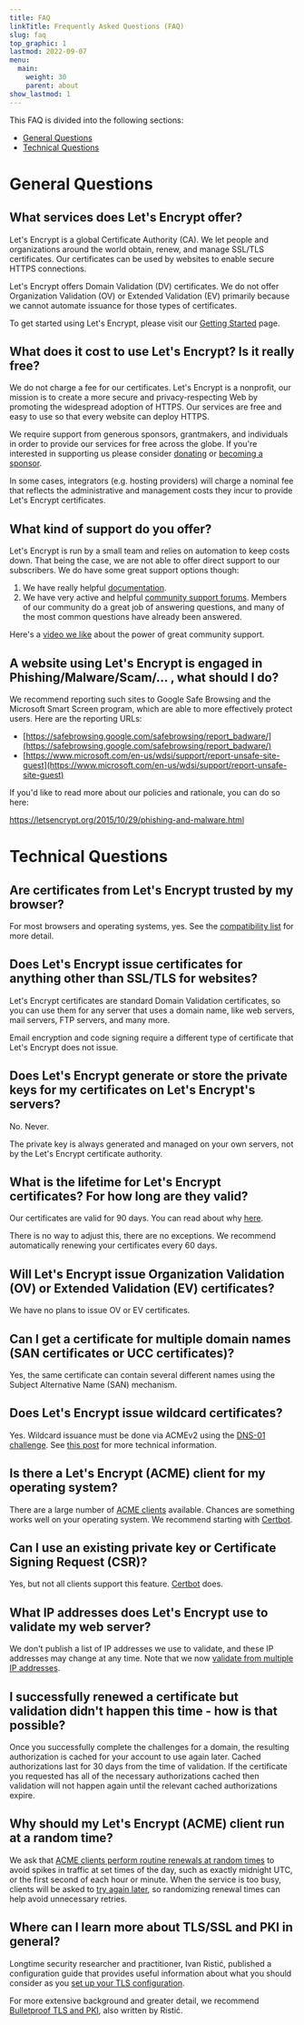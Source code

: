 ```yaml
---
title: FAQ
linkTitle: Frequently Asked Questions (FAQ)
slug: faq
top_graphic: 1
lastmod: 2022-09-07
menu:
  main:
    weight: 30
    parent: about
show_lastmod: 1
---
```


This FAQ is divided into the following sections:

- [General Questions](#general)
- [Technical Questions](#technical)

# <a id="general">General Questions</a>

## What services does Let's Encrypt offer?

Let's Encrypt is a global Certificate Authority (CA). We let people and organizations around the world obtain, renew, and manage SSL/TLS certificates. Our certificates can be used by websites to enable secure HTTPS connections.

Let's Encrypt offers Domain Validation (DV) certificates. We do not offer Organization Validation (OV) or Extended Validation (EV) primarily because we cannot automate issuance for those types of certificates.

To get started using Let's Encrypt, please visit our [Getting Started](/getting-started) page.

## What does it cost to use Let's Encrypt? Is it really free?

We do not charge a fee for our certificates. Let's Encrypt is a nonprofit, our mission is to create a more secure and privacy-respecting Web by promoting the widespread adoption of HTTPS. Our services are free and easy to use so that every website can deploy HTTPS.

We require support from generous sponsors, grantmakers, and individuals in order to provide our services for free across the globe. If you're interested in supporting us please consider [donating](/donate) or [becoming a sponsor](https://www.abetterinternet.org/sponsor).

In some cases, integrators (e.g. hosting providers) will charge a nominal fee that reflects the administrative and management costs they incur to provide Let's Encrypt certificates.

## What kind of support do you offer?

Let's Encrypt is run by a small team and relies on automation to keep costs down. That being the case, we are not able to offer direct support to our subscribers. We do have some great support options though:

1. We have really helpful [documentation](/docs).
2. We have very active and helpful [community support forums](https://community.letsencrypt.org/). Members of our community do a great job of answering questions, and many of the most common questions have already been answered.

Here's a [video we like](https://www.youtube.com/watch?v=Xe1TZaElTAs) about the power of great community support.

## A website using Let's Encrypt is engaged in Phishing/Malware/Scam/... , what should I do?

We recommend reporting such sites to Google Safe Browsing and the Microsoft Smart Screen program, which are able to more effectively protect users. Here are the reporting URLs:

- [https://safebrowsing.google.com/safebrowsing/report_badware/](https://safebrowsing.google.com/safebrowsing/report_badware/)
- [https://www.microsoft.com/en-us/wdsi/support/report-unsafe-site-guest](https://www.microsoft.com/en-us/wdsi/support/report-unsafe-site-guest)

If you'd like to read more about our policies and rationale, you can do so here:

https://letsencrypt.org/2015/10/29/phishing-and-malware.html

# <a id="technical">Technical Questions</a>

## Are certificates from Let's Encrypt trusted by my browser?

For most browsers and operating systems, yes. See the [compatibility list](/docs/cert-compat) for more detail.

## Does Let's Encrypt issue certificates for anything other than SSL/TLS for websites?

Let's Encrypt certificates are standard Domain Validation certificates, so you can use them for any server that uses a domain name, like web servers, mail servers, FTP servers, and many more.

Email encryption and code signing require a different type of certificate that Let's Encrypt does not issue.

## Does Let's Encrypt generate or store the private keys for my certificates on Let's Encrypt's servers?

No. Never.

The private key is always generated and managed on your own servers, not by the Let's Encrypt certificate authority.

## What is the lifetime for Let's Encrypt certificates? For how long are they valid?

Our certificates are valid for 90 days. You can read about why [here](/2015/11/09/why-90-days.html).

There is no way to adjust this, there are no exceptions. We recommend automatically renewing your certificates every 60 days.

## Will Let's Encrypt issue Organization Validation (OV) or Extended Validation (EV) certificates?

We have no plans to issue OV or EV certificates.

## Can I get a certificate for multiple domain names (SAN certificates or UCC certificates)?

Yes, the same certificate can contain several different names using the Subject Alternative Name (SAN) mechanism.

## Does Let's Encrypt issue wildcard certificates?

Yes. Wildcard issuance must be done via ACMEv2 using the [DNS-01 challenge](/docs/challenge-types/#dns-01-challenge). See [this post](https://community.letsencrypt.org/t/acme-v2-production-environment-wildcards/55578) for more technical information.

## Is there a Let's Encrypt (ACME) client for my operating system?

There are a large number of [ACME clients](/docs/client-options) available. Chances are something works well on your operating system. We recommend starting with [Certbot](https://certbot.eff.org/).

## Can I use an existing private key or Certificate Signing Request (CSR)?

Yes, but not all clients support this feature. [Certbot](https://certbot.eff.org/) does.

## What IP addresses does Let's Encrypt use to validate my web server?

We don't publish a list of IP addresses we use to validate, and these IP addresses may change at any time. Note that we now [validate from multiple IP addresses](https://letsencrypt.org/2020/02/19/multi-perspective-validation.html).

## I successfully renewed a certificate but validation didn't happen this time - how is that possible?

Once you successfully complete the challenges for a domain, the resulting authorization is cached for your account to use again later. Cached authorizations last for 30 days from the time of validation.
If the certificate you requested has all of the necessary authorizations cached then validation will not happen again until the relevant cached authorizations expire.

## Why should my Let's Encrypt (ACME) client run at a random time?

We ask that [ACME clients perform routine renewals at random times](https://letsencrypt.org/docs/integration-guide/#when-to-renew) to avoid spikes in traffic at set times of the day, such as exactly midnight UTC, or the first second of each hour or minute. When the service is too busy, clients will be asked to [try again later](https://developer.mozilla.org/en-US/docs/Web/HTTP/Status/429), so randomizing renewal times can help avoid unnecessary retries.

## Where can I learn more about TLS/SSL and PKI in general?

Longtime security researcher and practitioner, Ivan Ristić, published a configuration guide that provides useful information about what you should consider as you <a href="https://www.feistyduck.com/library/bulletproof-tls-guide/online/" target="_blank" rel="noopener noreferer">set up your TLS configuration</a>.

For more extensive background and greater detail, we recommend <a href="https://www.feistyduck.com/books/bulletproof-tls-and-pki/" target="_blank" rel="noopener noreferer">Bulletproof TLS and PKI</a>, also written by Ristić.
